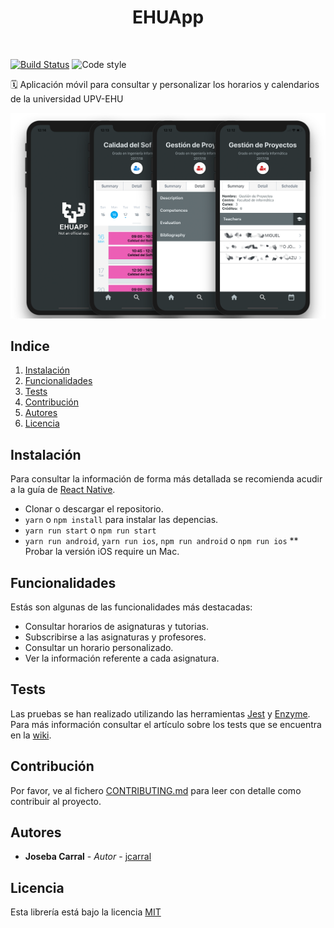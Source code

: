 <h1 align="center"> EHUApp </h1> <br>

[![Build Status](https://travis-ci.org/jcarral/EHUApp.svg?branch=master)](https://travis-ci.org/jcarral/EHUApp) 
![Code style](https://camo.githubusercontent.com/1c5c800fbdabc79cfaca8c90dd47022a5b5c7486/68747470733a2f2f696d672e736869656c64732e696f2f62616467652f636f64652532307374796c652d616972626e622d627269676874677265656e2e7376673f7374796c653d666c61742d737175617265)

 🗓 Aplicación móvil para consultar y personalizar los horarios y calendarios de la universidad UPV-EHU

 <p align="center">
  <img src = "./images/preview.png" width=550>
</p>

## Indice


1. [Instalación](#instalación)
2. [Funcionalidades](#funcionalidades)
3. [Tests](#tests)
4. [Contribución](#contribución)
5. [Autores](#autores)
6. [Licencia](#licencia)

## Instalación

Para consultar la información de forma más detallada se recomienda acudir a la guía de [React Native](https://facebook.github.io/react-native/docs/getting-started.html).

- Clonar o descargar el repositorio.
- `yarn` o `npm install` para instalar las depencias.
- `yarn run start` o `npm run start`
- `yarn run android`, `yarn run ios`, `npm run android` o `npm run ios` ** Probar la versión iOS require un Mac.

## Funcionalidades

Estás son algunas de las funcionalidades más destacadas:

* Consultar horarios de asignaturas y tutorias.
* Subscribirse a las asignaturas y profesores.
* Consultar un horario personalizado.
* Ver la información referente a cada asignatura.

## Tests
Las pruebas se han realizado utilizando las herramientas [Jest](https://facebook.github.io/jest/) y [Enzyme](https://github.com/airbnb/enzyme).
Para más información consultar el artículo sobre los tests que se encuentra en la [wiki](https://github.com/jcarral/EHUApp/wiki).

## Contribución

Por favor, ve al fichero [CONTRIBUTING.md](CONTRIBUTING.md) para leer con detalle como contribuir al proyecto.

## Autores

* **Joseba Carral** - *Autor* - [jcarral](https://github.com/jcarral)


## Licencia
Esta librería está bajo la licencia [MIT](./LICENSE.md)
